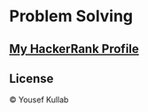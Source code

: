 # Problem Solving

## [My HackerRank Profile](https://www.hackerrank.com/yousefkullab?hr_r=1)

## License

© Yousef Kullab
